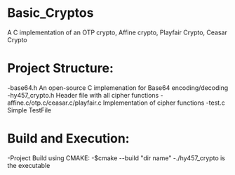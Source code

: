 # Basic_Cryptos
A C implementation of an OTP crypto, Affine crypto, Playfair Crypto, Ceasar Crypto
# Project Structure:
-base64.h An open-source C implemenation for Base64 encoding/decoding
-hy457_crypto.h Header file with all cipher functions
-affine.c/otp.c/ceasar.c/playfair.c Implementation of cipher functions
-test.c Simple TestFile

# Build and Execution:
-Project Build using CMAKE:
-$cmake --build "dir name"
-./hy457_crypto is the executable

